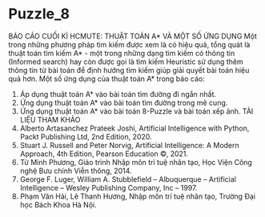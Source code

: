 # Puzzle_8
BÁO CÁO CUỐI KÌ HCMUTE: THUẬT TOÁN A* VÀ MỘT SỐ ỨNG DỤNG
Một trong những phương pháp tìm kiếm được xem là có 
hiệu quả, tổng quát là thuật toán tìm kiếm A* - một trong những dạng tìm kiếm có thông 
tin (Informed search) hay còn được gọi là tìm kiếm Heuristic sử dụng thêm thông tin từ 
bài toán để định hướng tìm kiếm giúp giải quyết bài toán hiệu quả hơn.
Một số ứng dụng của thuật toán A* trong báo cáo:
1. Áp dụng thuật toán A* vào bài toán tìm đường đi ngắn nhất.
2. Ứng dụng thuật toán A* vào bài toán tìm đường trong mê cung.
3. Ứng dụng thuật toán A* vào bài toán 8-Puzzle và bài toán xếp ảnh.
TÀI LIỆU THAM KHẢO 
1. Alberto Artasanchez Prateek Joshi, Artificial Intelligence with Python, Packt 
Publishing Ltd, 2nd Edition, 2020.  
2. Stuart J. Russell and Peter Norvig, Artificial Intelligence: A Modern Approach, 4th 
Edition, Pearson Education ©, 2021. 
3. Từ Minh Phương, Giáo trình Nhập môn trí tuệ nhân tạo, Học Viện Công nghệ Bưu 
chính Viễn thông, 2014.  
4. George F. Luger, William A. Stubblefield – Albuquerque – Artificial Intelligence – Wesley Publishing Company, Inc – 1997.  
5. Phạm Văn Hải, Lê Thanh Hương, Nhập môn trí tuệ nhân tạo, Trường Đại học Bách 
Khoa Hà Nội. 
